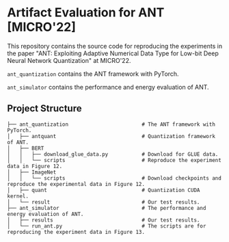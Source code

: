 # Artifact Evaluation for ANT [MICRO'22]

This repository contains the source code for reproducing the experiments in the paper "ANT: Exploiting Adaptive Numerical Data Type for Low-bit Deep Neural Network Quantization" at MICRO'22.

`ant_quantization` contains the ANT framework with PyTorch.

`ant_simulator` contains the performance and energy evaluation of ANT. 

## Project Structure

```
├── ant_quantization                        # The ANT framework with PyTorch.
│   ├── antquant                            # Quantization framework of ANT.
│   ├── BERT
│   │   ├── download_glue_data.py           # Download for GLUE data.
│   │   └── scripts                         # Reproduce the experiment data in Figure 12.
│   ├── ImageNet
│   │   └── scripts                         # Download checkpoints and reproduce the experimental data in Figure 12.
│   ├── quant                               # Quantization CUDA kernel.
│   └── result                              # Our test results.
├── ant_simulator                           # The performance and energy evaluation of ANT.
│   ├── results                             # Our test results.
│   └── run_ant.py                          # The scripts are for reproducing the experiment data in Figure 13.
```